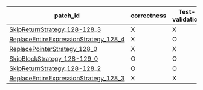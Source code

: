  | patch_id |correctness |Test-validation |NPEX-validation |
 |--- | --- | --- | --- | 
 | [SkipReturnStrategy_128-128_3](./patches/SkipReturnStrategy_128-128_3/patch.java#L139) | X | X | X | 
 | [ReplaceEntireExpressionStrategy_128_4](./patches/ReplaceEntireExpressionStrategy_128_4/patch.java#L139) | X | O | X | 
 | [ReplacePointerStrategy_128_0](./patches/ReplacePointerStrategy_128_0/patch.java#L139) | X | X | X | 
 | [SkipBlockStrategy_128-129_0](./patches/SkipBlockStrategy_128-129_0/patch.java#L139) | O | O | O | 
 | [SkipReturnStrategy_128-128_2](./patches/SkipReturnStrategy_128-128_2/patch.java#L139) | O | O | X | 
 | [ReplaceEntireExpressionStrategy_128_3](./patches/ReplaceEntireExpressionStrategy_128_3/patch.java#L139) | X | X | X | 
